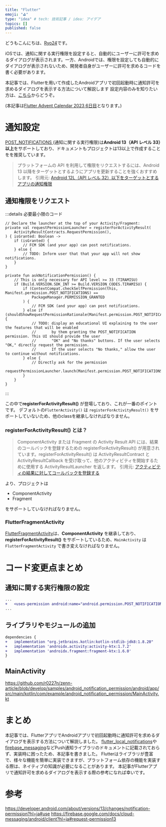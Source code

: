 ```yaml
---
title: "Flutter"
emoji: "⛳"
type: "idea" # tech: 技術記事 / idea: アイデア
topics: []
published: false
---
```


どうもこんにちは、[Ryo24](https://twitter.com/r0227n_)です。

iOSでは、通知に関する実行権限を設定すると、自動的にユーザーに許可を求めるダイアログが表示されます。一方、Androidでは、権限を設定しても自動的にダイアログが表示されないため、開発者自身がユーザーに許可を求めるコードを書く必要があります。

本記事では、Flutterを用いて作成したAndroidアプリで初回起動時に通知許可を求めるダイアログを表示する方法について解説します
設定内容のみを知りたい方は、[こちら](https://github.com/r0227n/zenn-article/pull/14/commits/7c156f059e9af0ccfb693e63a4ef85d339b70315)からどうぞ。

(本記事は[Flutter Advent Calendar 2023 6日目](https://qiita.com/advent-calendar/2023/flutter)となります。)

# 通知設定
[POST_NOTIFICATIONS ](https://developer.android.com/reference/android/Manifest.permission#POST_NOTIFICATIONS)(通知に関する実行権限)は**Android 13（API レベル 33）以上**をサポートしており、ドキュメントもプロジェクトは13以上で作成することをを推奨しています。

> プラットフォームの API を利用して権限をリクエストするには、Android 13 以降をターゲットとするようにアプリを更新することを強くおすすめします。
> 引用元: [Android 12L（API レベル 32）以下をターゲットとするアプリの通知権限](https://firebase.google.com/docs/cloud-messaging/android/client?hl=ja#notification_permissions_for_apps_targeting_android_12l_api_level_32_or_lower)


## 通知権限をリクエスト
:::details 必要最小限のコード
```kotlin: MainActivity.kt
// Declare the launcher at the top of your Activity/Fragment:
private val requestPermissionLauncher = registerForActivityResult(
    ActivityResultContracts.RequestPermission(),
) { isGranted: Boolean ->
    if (isGranted) {
        // FCM SDK (and your app) can post notifications.
    } else {
        // TODO: Inform user that that your app will not show notifications.
    }
}

private fun askNotificationPermission() {
    // This is only necessary for API level >= 33 (TIRAMISU)
    if (Build.VERSION.SDK_INT >= Build.VERSION_CODES.TIRAMISU) {
        if (ContextCompat.checkSelfPermission(this, Manifest.permission.POST_NOTIFICATIONS) ==
            PackageManager.PERMISSION_GRANTED
        ) {
            // FCM SDK (and your app) can post notifications.
        } else if (shouldShowRequestPermissionRationale(Manifest.permission.POST_NOTIFICATIONS)) {
            // TODO: display an educational UI explaining to the user the features that will be enabled
            //       by them granting the POST_NOTIFICATION permission. This UI should provide the user
            //       "OK" and "No thanks" buttons. If the user selects "OK," directly request the permission.
            //       If the user selects "No thanks," allow the user to continue without notifications.
        } else {
            // Directly ask for the permission
            requestPermissionLauncher.launch(Manifest.permission.POST_NOTIFICATIONS)
        }
    }
}
```
:::

この中で**registerForActivityResult()** が登場しており、これが一番のポイントです。
デフォルトの`FlutterActivity()` は `registerForActivityResult()` をサポートしていないため、他のclassを継承しなければなりません。

### registerForActivityResult() とは？
> ComponentActivity または Fragment の Activity Result API には、結果のコールバックを登録するための registerForActivityResult() が用意されています。registerForActivityResult() は ActivityResultContract と ActivityResultCallback を受け取って、他のアクティビティを開始するために使用する ActivityResultLauncher を返します。
> 引用元: [アクティビティの結果に対してコールバックを登録する](https://developer.android.com/training/basics/intents/result?hl=ja#register)

より、プロジェクトは
- ComponentActivity
- Fragment

をサポートしていなければなりません。

### FlutterFragmentActivity
[FlutterFragmentActivity](https://api.flutter.dev/javadoc/io/flutter/app/FlutterFragmentActivity.html)は、**ComponentActivity** を継承しており、**registerForActivityResult()** をサポートしているため、`MainActivity` は `FlutterFragmentActivity` で書き変えなければなりません。


# コード変更点まとめ
## 通知に関する実行権限の設定
```diff xml:AndroidManifest.xml
...
+   <uses-permission android:name="android.permission.POST_NOTIFICATIONS"/>
...
```

## ライブラリやモジュールの追加
```diff groovy:build.gradle
dependencies {
+   implementation "org.jetbrains.kotlin:kotlin-stdlib-jdk8:1.8.20"
+   implementation 'androidx.activity:activity-ktx:1.7.2'
+   implementation 'androidx.fragment:fragment-ktx:1.6.0'
}
``````

## MainActivity
https://github.com/r0227n/zenn-article/blob/develop/samples/android_notification_permission/android/app/src/main/kotlin/com/example/android_notification_permission/MainActivity.kt

# まとめ
本記事では、FlutterアプリでAndroidアプリで初回起動時に通知許可を求めるダイアログを表示する方法について解説しました。
[flutter_local_notifications](https://pub.dev/packages/flutter_local_notifications)や[firebase_messaging](https://pub.dev/packages/firebase_messaging)などPush通知ライブラリのドキュメントに記載されておらず、実装時に困ったため、本記事を書きました。
Flutterはライブラリが豊富で、様々な機能を簡単に実装できますが、プラットフォーム依存の機能を実装する際は、ネイティブの知識が必要になることがあります。
本記事がFlutterアプリで通知許可を求めるダイアログを表示する際の参考になれば幸いです。


# 参考
https://developer.android.com/about/versions/13/changes/notification-permission?hl=ja#use
https://firebase.google.com/docs/cloud-messaging/android/client?hl=ja#request-permission13
